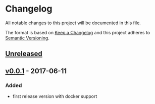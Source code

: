 # Changelog
All notable changes to this project will be documented in this file.

The format is based on [Keep a Changelog](http://keepachangelog.com/)
and this project adheres to [Semantic Versioning](http://semver.org/).

## [Unreleased]

## [v0.0.1] - 2017-06-11
### Added
- first release version with docker support

[Unreleased]: https://github.com/cookie-cage/resume-core-api/compare/v0.0.1...master
[v0.0.1]: https://github.com/cookie-cage/resume-core-api/tags/v0.0.1
